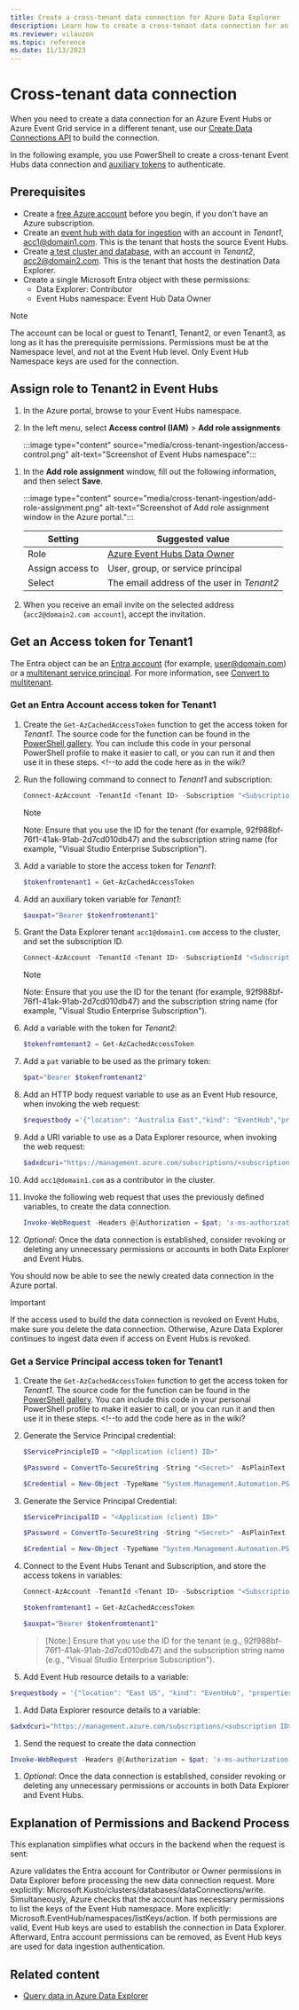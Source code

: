 ```yaml
---
title: Create a cross-tenant data connection for Azure Data Explorer
description: Learn how to create a cross-tenant data connection for an Azure Event Hubs or Azure Event Grid service in a different tenant
ms.reviewer: vilauzon
ms.topic: reference
ms.date: 11/13/2023
---
```

# Cross-tenant data connection

When you need to create a data connection for an Azure Event Hubs or Azure Event Grid service in a different tenant, use our [Create Data Connections API](/rest/api/azurerekusto/dataconnections/createorupdate) to build the connection.

In the following example, you use PowerShell to create a cross-tenant Event Hubs data connection and [auxiliary tokens](/azure/azure-resource-manager/management/authenticate-multi-tenant) to authenticate.

## Prerequisites

* Create a [free Azure account](https://azure.microsoft.com/free/) before you begin, if you don't have an Azure subscription.
* Create an [event hub with data for ingestion](ingest-data-event-hub-overview.md) with an account in *Tenant1*, acc1@domain1.com. This is the tenant that hosts the source Event Hubs.
* Create [a test cluster and database](create-cluster-and-database.md), with an account in *Tenant2*, acc2@domain2.com. This is the tenant that hosts the destination Data Explorer.
* Create a single Microsoft Entra object with these permissions:
    * Data Explorer: Contributor
    * Event Hubs namespace: Event Hub Data Owner

> [!NOTE]
> The account can be local or guest to Tenant1, Tenant2, or even Tenant3, as long as it has the prerequisite permissions.
> Permissions must be at the Namespace level, and not at the Event Hub level. Only Event Hub Namespace keys are used for the connection.

## Assign role to Tenant2 in Event Hubs

1. In the Azure portal, browse to your Event Hubs namespace.
1. In the left menu, select **Access control (IAM)** > **Add role assignments**

    :::image type="content" source="media/cross-tenant-ingestion/access-control.png" alt-text="Screenshot of Event Hubs namespace":::
 <!--- screen shot is for receiver, not owner. Needs replacing. -->

1. In the **Add role assignment** window, fill out the following information, and then select **Save**. <!--to add to list of prerequisites?-->

    :::image type="content" source="media/cross-tenant-ingestion/add-role-assignment.png" alt-text="Screenshot of Add role assignment window in the Azure portal.":::

    |**Setting** | **Suggested value** |
    |---|---|
    | Role | [Azure Event Hubs Data Owner](/azure/role-based-access-control/built-in-roles#azure-event-hubs-data-owner) |
    | Assign access to | User, group, or service principal |
    | Select | The email address of the user in *Tenant2* |

1. When you receive an email invite on the selected address (`acc2@domain2.com account`), accept the invitation.

## Get an Access token for Tenant1

The Entra object can be an [Entra account](#get-an-entra-account-access-token-for-tenant1) (for example, user@domain.com) or a [multitenant service principal](#get-a-service-principal-access-token-for-tenant1). For more information, see [Convert to multitenant](/entra/identity-platform/howto-convert-app-to-be-multi-tenant).

### Get an Entra Account access token for Tenant1

1. Create the `Get-AzCachedAccessToken` function to get the access token for *Tenant1*. The source code for the function can be found in the [PowerShell gallery](https://www.powershellgallery.com/packages/AzureSimpleREST/0.2.64/Content/internal%5Cfunctions%5CGet-AzCachedAccessToken.ps1). You can include this code in your personal PowerShell profile to make it easier to call, or you can run it and then use it in these steps. <!--to add the code here as in the wiki?

1. Run the following command to connect to *Tenant1* and subscription:

    ```PowerShell
    Connect-AzAccount -TenantId <Tenant ID> -Subscription "<Subscription Name>"
    ```

    > [!NOTE]
    > Note: Ensure that you use the ID for the tenant (for example, 92f988bf-76f1-41ak-91ab-2d7cd010db47) and the subscription string name (for example, "Visual Studio Enterprise Subscription").

1. Add a variable to store the access token for *Tenant1*:

    ```PowerShell
    $tokenfromtenant1 = Get-AzCachedAccessToken
    ```

1. Add an auxiliary token variable for *Tenant1*:

    ```PowerShell
    $auxpat="Bearer $tokenfromtenant1"
    ```

1. Grant the Data Explorer tenant `acc1@domain1.com` access to the cluster, and set the subscription ID.

    ```PowerShell
    Connect-AzAccount -TenantId <Tenant ID> -SubscriptionId "<Subscription Name>"
    ```

    > [!NOTE]
    > Note: Ensure that you use the ID for the tenant (for example, 92f988bf-76f1-41ak-91ab-2d7cd010db47) and the subscription string name (for example, "Visual Studio Enterprise Subscription").

1. Add a variable with the token for *Tenant2*:

    ```PowerShell
    $tokenfromtenant2 = Get-AzCachedAccessToken
    ```

1. Add a `pat` variable to be used as the primary token:

    ```PowerShell
    $pat="Bearer $tokenfromtenant2"
    ```

1. Add an HTTP body request variable to use as an Event Hub resource, when invoking the web request:

    ```PowerShell
    $requestbody ='{"location": "Australia East","kind": "EventHub","properties": { "eventHubResourceId": "/subscriptions/<subscription ID>/resourceGroups/<resource group name>/providers/Microsoft.EventHub/namespaces/<event hub namespace name>/eventhubs/<event hub name>","consumerGroup": "$Default","dataFormat": "JSON", "tableName": "<ADX table name>", "mappingRuleName": "<ADX table mapping name>"}}'
    ```

1. Add a URI variable to use as a Data Explorer resource, when invoking the web request:

    ```PowerShell
    $adxdcuri="https://management.azure.com/subscriptions/<subscription ID>/resourceGroups/<resource group name>/providers/Microsoft.Kusto/clusters/<adx cluster name>/databases/<adx db name>/dataconnections/<adx data connection name>?api-version=2020-02-15"
    ```

1. Add `acc1@domain1.com` as a contributor in the cluster.

1. Invoke the following web request that uses the previously defined variables, to create the data connection.

    ```PowerShell
    Invoke-WebRequest -Headers @{Authorization = $pat; 'x-ms-authorization-auxiliary' = $auxpat} -Uri $adxdcuri -Body $requestbody -Method PUT -ContentType 'application/json'
    ```

1. *Optional*: Once the data connection is established, consider revoking or deleting any unnecessary permissions or accounts in both Data Explorer and Event Hubs.

You should now be able to see the newly created data connection in the Azure portal.

> [!IMPORTANT]
> If the access used to build the data connection is revoked on Event Hubs, make sure you delete the data connection. Otherwise, Azure Data Explorer continues to ingest data even if access on Event Hubs is revoked.

### Get a Service Principal access token for Tenant1

1. Create the `Get-AzCachedAccessToken` function to get the access token for *Tenant1*. The source code for the function can be found in the [PowerShell gallery](https://www.powershellgallery.com/packages/AzureSimpleREST/0.2.64/Content/internal%5Cfunctions%5CGet-AzCachedAccessToken.ps1). You can include this code in your personal PowerShell profile to make it easier to call, or you can run it and then use it in these steps. <!--to add the code here as in the wiki?

1. Generate the Service Principal credential:

    ```PowerShell
    $ServicePrincipleID = "<Application (client) ID>"
    ```

    ```PowerShell
    $Password = ConvertTo-SecureString -String "<Secret>" -AsPlainText -Force
    ```

    ```PowerShell
    $Credential = New-Object -TypeName "System.Management.Automation.PSCredential" -ArgumentList $ServicePrincipalID, $Password
    ```

1. Generate the Service Principal Credential:

    ```PowerShell
    $ServicePrincipalID = "<Application (client) ID>"
    ```

    ```PowerShell
    $Password = ConvertTo-SecureString -String "<Secret>" -AsPlainText -Force
    ```

    ```PowerShell
    $Credential = New-Object -TypeName "System.Management.Automation.PSCredential" -ArgumentList $ServicePrincipalID, $Password
    ```

1. Connect to the Event Hubs Tenant and Subscription, and store the access tokens in variables:

    ```PowerShell
    Connect-AzAccount -TenantId <Tenant ID> -Subscription "<Subscription Name>" -ServicePrincipal -Credential $Credential
    ```

    ```PowerShell
    $tokenfromtenant1 = Get-AzCachedAccessToken
    ```

    ```PowerShell
    $auxpat="Bearer $tokenfromtenant1"
    ```

    > [Note:]
    > Ensure that you use the ID for the tenant (e.g., 92f988bf-76f1-41ak-91ab-2d7cd010db47) and the subscription string name (e.g., "Visual Studio Enterprise Subscription").

1. Add Event Hub resource details to a variable:

```PowerShell
$requestbody = '{"location": "East US", "kind": "EventHub", "properties": { "eventHubResourceId": "/subscriptions/<subscription ID>/resourceGroups/<resource group name>/providers/Microsoft.EventHub/namespaces/<event hub namespace name>/eventhubs/<event hub name>", "consumerGroup": "$Default", "dataFormat": "MultiJSON", "tableName": "<ADX table name>", "mappingRuleName": "<ADX table mapping name>"}}'
```

1. Add Data Explorer resource details to a variable:

```PowerShell
$adxdcuri="https://management.azure.com/subscriptions/<subscription ID>/resourceGroups/<resource group name>/providers/Microsoft.Kusto/clusters/<adx cluster name>/databases/<adx db name>/dataconnections/<adx data connection name>?api-version=2020-02-15"
```

1. Send the request to create the data connection

```PowerShell
Invoke-WebRequest -Headers @{Authorization = $pat; 'x-ms-authorization-auxiliary' = $auxpat} -Uri $adxdcuri -Body $requestbody -Method PUT -ContentType 'application/json'
```

1. *Optional*: Once the data connection is established, consider revoking or deleting any unnecessary permissions or accounts in both Data Explorer and Event Hubs.

## Explanation of Permissions and Backend Process

This explanation simplifies what occurs in the backend when the request is sent:

Azure validates the Entra account for Contributor or Owner permissions in Data Explorer before processing the new data connection request. More explicitly: Microsoft.Kusto/clusters/databases/dataConnections/write.
Simultaneously, Azure checks that the account has necessary permissions to list the keys of the Event Hub namespace. More explicitly: Microsoft.EventHub/namespaces/listKeys/action.
If both permissions are valid, Event Hub keys are used to establish the connection in Data Explorer.
Afterward, Entra account permissions can be removed, as Event Hub keys are used for data ingestion authentication.

## Related content

* [Query data in Azure Data Explorer](web-query-data.md)
